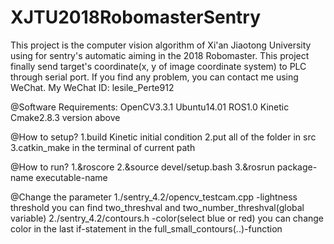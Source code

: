 # XJTU2018RobomasterSentry
This project is the computer vision algorithm of Xi'an Jiaotong University using for sentry's automatic aiming in the 2018 Robomaster. This project finally send target's coordinate(x, y of image coordinate system) to PLC through serial port.
If you find any problem, you can contact me using WeChat. My WeChat ID: lesile_Perte912

@Software Requirements:
OpenCV3.3.1
Ubuntu14.01
ROS1.0 Kinetic
Cmake2.8.3 version above

@How to setup?
1.build Kinetic initial condition
2.put all of the folder in src
3.catkin_make in the terminal of current path

@How to run?
1.&roscore
2.&source devel/setup.bash
3.&rosrun package-name executable-name

@Change the parameter
1./sentry_4.2/opencv_testcam.cpp -lightness threshold 
 you can find two_threshval and two_number_threshval(global variable)
2./sentry_4.2/contours.h -color(select blue or red)
 you can change color in the last if-statement in the full_small_contours(..)-function 
